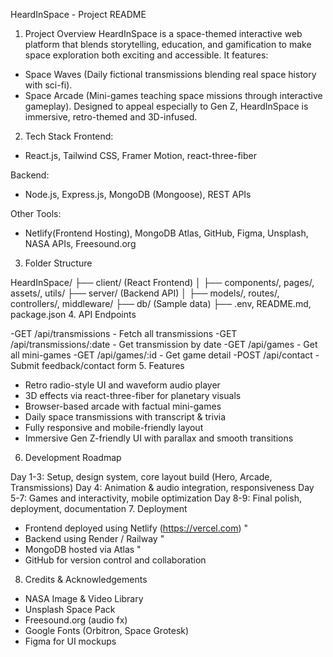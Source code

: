 HeardInSpace - Project README

1. Project Overview
HeardInSpace is a space-themed interactive web platform that blends storytelling, education, and gamification to make space exploration both exciting and accessible. It features:
- Space Waves (Daily fictional transmissions blending real space history with sci-fi).
- Space Arcade (Mini-games teaching space missions through interactive gameplay).
Designed to appeal especially to Gen Z, HeardInSpace is immersive, retro-themed and 3D-infused.
2. Tech Stack
Frontend:
- React.js, Tailwind CSS, Framer Motion, react-three-fiber

Backend:
- Node.js, Express.js, MongoDB (Mongoose), REST APIs

Other Tools:
- Netlify(Frontend Hosting), MongoDB Atlas, GitHub, Figma, Unsplash, NASA APIs, Freesound.org
3. Folder Structure

HeardInSpace/
├── client/ (React Frontend)
│   ├── components/, pages/, assets/, utils/
├── server/ (Backend API)
│   ├── models/, routes/, controllers/, middleware/
├── db/ (Sample data)
├── .env, README.md, package.json
4. API Endpoints

-GET /api/transmissions         - Fetch all transmissions
-GET /api/transmissions/:date   - Get transmission by date
-GET /api/games                 - Get all mini-games
-GET /api/games/:id             - Get game detail
-POST /api/contact              - Submit feedback/contact form
5. Features

- Retro radio-style UI and waveform audio player
- 3D effects via react-three-fiber for planetary visuals
- Browser-based arcade with factual mini-games
- Daily space transmissions with transcript & trivia
- Fully responsive and mobile-friendly layout
- Immersive Gen Z-friendly UI with parallax and smooth transitions
6. Development Roadmap

Day 1-3: Setup, design system, core layout build (Hero, Arcade, Transmissions)
Day 4: Animation & audio integration, responsiveness
Day 5-7: Games and interactivity, mobile optimization
Day 8-9: Final polish, deployment, documentation
7. Deployment
 

- Frontend deployed using Netlify (https://vercel.com)
"
- Backend using Render / Railway
"
- MongoDB hosted via Atlas
"
- GitHub for version control and collaboration
8. Credits & Acknowledgements

- NASA Image & Video Library
- Unsplash Space Pack
- Freesound.org (audio fx)
- Google Fonts (Orbitron, Space Grotesk)
- Figma for UI mockups
